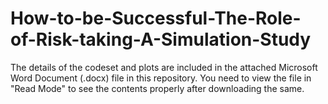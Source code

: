 # How-to-be-Successful-The-Role-of-Risk-taking-A-Simulation-Study

The details of the codeset and plots are included in the attached Microsoft Word Document (.docx) file in this repository. 
You need to view the file in "Read Mode" to see the contents properly after downloading the same.
